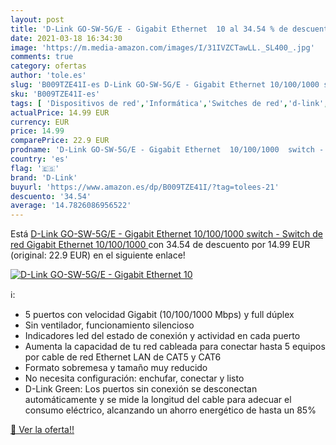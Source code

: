 ```yaml
---
layout: post
title: 'D-Link GO-SW-5G/E - Gigabit Ethernet  10 al 34.54 % de descuento'
date: 2021-03-18 16:34:30
image: 'https://m.media-amazon.com/images/I/31IVZCTawLL._SL400_.jpg'
comments: true
category: ofertas
author: 'tole.es'
slug: 'B009TZE41I-es D-Link GO-SW-5G/E - Gigabit Ethernet 10/100/1000 switch -...'
sku: 'B009TZE41I-es'
tags: [ 'Dispositivos de red','Informática','Switches de red','d-link','gigabit', ]
actualPrice: 14.99 EUR
currency: EUR
price: 14.99
comparePrice: 22.9 EUR
prodname: 'D-Link GO-SW-5G/E - Gigabit Ethernet  10/100/1000  switch - Switch de red  Gigabit Ethernet  10/100/1000 '
country: 'es'
flag: '🇪🇸'
brand: 'D-Link'
buyurl: 'https://www.amazon.es/dp/B009TZE41I/?tag=tolees-21'
descuento: '34.54'
average: '14.7826086956522'
---
```


Está [D-Link GO-SW-5G/E - Gigabit Ethernet  10/100/1000  switch - Switch de red  Gigabit Ethernet  10/100/1000 ](https://www.amazon.es/dp/B009TZE41I/?tag=tolees-21) con 34.54 de descuento por 14.99 EUR (original: 22.9 EUR) en el siguiente enlace!

[![D-Link GO-SW-5G/E - Gigabit Ethernet  10](https://m.media-amazon.com/images/I/31IVZCTawLL._SL400_.jpg)](https://www.amazon.es/dp/B009TZE41I/?tag=tolees-21)

ℹ️:

- 5 puertos con velocidad Gigabit (10/100/1000 Mbps) y full dúplex
- Sin ventilador, funcionamiento silencioso
- Indicadores led del estado de conexión y actividad en cada puerto
- Aumenta la capacidad de tu red cableada para conectar hasta 5 equipos por cable de red Ethernet LAN de CAT5 y CAT6
- Formato sobremesa y tamaño muy reducido
- No necesita configuración: enchufar, conectar y listo
- D-Link Green: Los puertos sin conexión se desconectan automáticamente y se mide la longitud del cable para adecuar el consumo eléctrico, alcanzando un ahorro energético de hasta un 85%

[🛒 Ver la oferta!!](https://www.amazon.es/dp/B009TZE41I/?tag=tolees-21)
